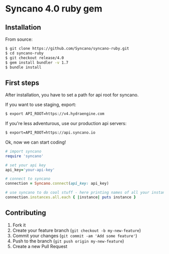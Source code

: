 # Syncano 4.0 ruby gem


## Installation

From source:

```bash
$ git clone https://github.com/Syncano/syncano-ruby.git
$ cd syncano-ruby
$ git checkout release/4.0
$ gem install bundler -v 1.7
$ bundle install
```

## First steps

After installation, you have to set a path for api root for syncano.

If you want to use staging, export:

```bash
$ export API_ROOT=https://v4.hydraengine.com
```

If you're less adventurous, use our production api servers:

```bash
$ export=API_ROOT=https://api.syncano.io
```

Ok, now we can start coding!

```ruby
# import syncano
require 'syncano'

# set your api key
api_key='your-api-key'

# connect to syncano
connection = Syncano.connect(api_key: api_key)

# use syncano to do cool stuff - here printing names of all your instances
connection.instances.all.each { |instance| puts instance }
```

## Contributing

1. Fork it
2. Create your feature branch (`git checkout -b my-new-feature`)
3. Commit your changes (`git commit -am 'Add some feature'`)
4. Push to the branch (`git push origin my-new-feature`)
5. Create a new Pull Request
